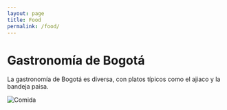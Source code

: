 ```yaml
---
layout: page
title: Food
permalink: /food/
---
```


# Gastronomía de Bogotá

La gastronomía de Bogotá es diversa, con platos típicos como el ajiaco y la bandeja paisa.

![Comida](https://cdn.pixabay.com/photo/2016/11/29/03/53/bogota-1867187_960_720.jpg)
